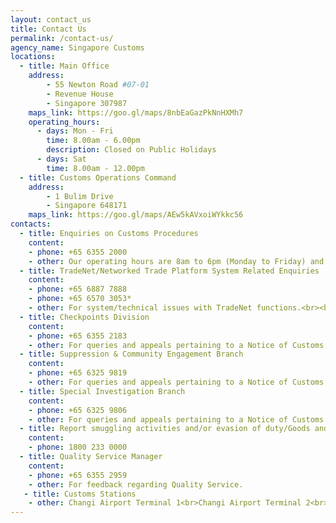 ```yaml
---
layout: contact_us
title: Contact Us
permalink: /contact-us/
agency_name: Singapore Customs
locations:
  - title: Main Office
    address:
        - 55 Newton Road #07-01
        - Revenue House
        - Singapore 307987
    maps_link: https://goo.gl/maps/8nbEaGazPkNnHXMh7
    operating_hours:
      - days: Mon - Fri
        time: 8.00am - 6.00pm
        description: Closed on Public Holidays
      - days: Sat
        time: 8.00am - 12.00pm
  - title: Customs Operations Command
    address:
        - 1 Bulim Drive
        - Singapore 648171
    maps_link: https://goo.gl/maps/AEw5kAVxoiWYkkc56
contacts:
  - title: Enquiries on Customs Procedures
    content:
    - phone: +65 6355 2000
    - other: Our operating hours are 8am to 6pm (Monday to Friday) and 8am to 12pm (Saturday). We are closed on Sunday and public holidays.<br><br>Our peak hours are 10am to 12pm, and 3pm to 5pm. If we are unable to answer your call, you will be prompted to leave your contact number. We will return your call by the next working day.<br><br>You may refer to this guide on our Interactive Call Flow.
  - title: TradeNet/Networked Trade Platform System Related Enquiries
    content:
    - phone: +65 6887 7888
    - phone: +65 6570 3053*
    - other: For system/technical issues with TradeNet functions.<br><br>For system/technical issues with Networked Trade Platform functions.<br><br>*Our operating hours are 8am to 8pm (Monday to Friday) and 8am to 2pm (Saturday). We are closed on Sunday and public holidays.
  - title: Checkpoints Division
    content:
    - phone: +65 6355 2183
    - other: For queries and appeals pertaining to a Notice of Customs Offence by Singapore Customs Checkpoint Division.
  - title: Suppression & Community Engagement Branch
    content:
    - phone: +65 6325 9819
    - other: For queries and appeals pertaining to a Notice of Customs Offence by Singapore Customs Suppression & Community Engagement Branch.
  - title: Special Investigation Branch
    content:
    - phone: +65 6325 9806
    - other: For queries and appeals pertaining to a Notice of Customs Offence by Singapore Customs Special Investigation Branch
  - title: Report smuggling activities and/or evasion of duty/Goods and Services Tax (GST)
    content:
    - phone: 1800 233 0000
  - title: Quality Service Manager
    content:
    - phone: +65 6355 2959
    - other: For feedback regarding Quality Service.
   - title: Customs Stations
    - other: Changi Airport Terminal 1<br>Changi Airport Terminal 2<br>Changi Airport Terminal 3<br>Changi Airport Terminal 4<br>Air Export Section Office<br>Singapore Cruise Centre<br>Tanah Merah Ferry Terminal<br>Marina Bay Cruise Centre Singapore<br>asir Panjang Export Inspection Station<br>Brani Export Inspection Station<br>Tuas Checkpoint<br>Woodlands Checkpoint
---
```


